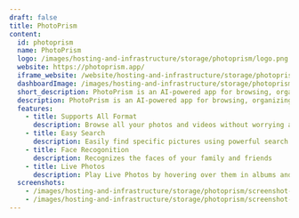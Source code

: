 ```yaml
---
draft: false
title: PhotoPrism
content:
  id: photoprism
  name: PhotoPrism
  logo: /images/hosting-and-infrastructure/storage/photoprism/logo.png
  website: https://photoprism.app/
  iframe_website: /website/hosting-and-infrastructure/storage/photoprism
  dashboardImage: /images/hosting-and-infrastructure/storage/photoprism/screenshot-1.jpg
  short_description: PhotoPrism is an AI-powered app for browsing, organizing & sharing your photo collection
  description: PhotoPrism is an AI-powered app for browsing, organizing & sharing your photo collection. It makes use of the latest technologies to tag and find pictures automatically without getting in your way. You can run it at home, on a private server, or in the cloud.
  features:
    - title: Supports All Format
      description: Browse all your photos and videos without worrying about RAW conversion, duplicates or video formats
    - title: Easy Search
      description: Easily find specific pictures using powerful search filters
    - title: Face Recogonition
      description: Recognizes the faces of your family and friends
    - title: Live Photos
      description: Play Live Photos by hovering over them in albums and search results
  screenshots:
    - /images/hosting-and-infrastructure/storage/photoprism/screenshot-1.jpg
    - /images/hosting-and-infrastructure/storage/photoprism/screenshot-2.jpg
---
```

